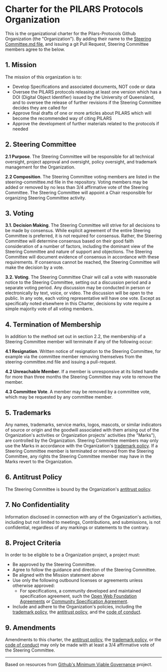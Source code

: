 # Charter for the PILARS Protocols Organization

This is the organizational charter for the Pilars-Protocols Github Organization (the "Organization"). By adding their name to the [Steering Committee.md file](./STEERING-COMMITTEE.md), and issuing a git Pull Request, Steering Committee members agree to the below.

## 1. Mission

The mission of this organization is to:

-  Develop Specifications and associated documents, NOT code or data
-  Oversee the PILARS protocols releasing at least one version which has a DOI (Digital Object Identifier) issued by the University of Queensland, and to oversee the release of further revisions if the Steering Committee decides they are called for 
-  Approve final drafts of one or more articles about PILARS which will become the recommended way of citing PILARS
-  Approve the development of further materials related to the protocols if needed

## 2. Steering Committee

**2.1 Purpose**. The Steering Committee will be responsible for all technical oversight, project approval and oversight, policy oversight, and trademark management for the Organization.

**2.2 Composition**. The Steering Committee voting members are listed in the steering-committee.md file in the repository.
Voting members may be added or removed by no less than 3/4 affirmative vote of the Steering Committee.
The Steering Committee will appoint a Chair responsible for organizing Steering Committee activity.

## 3. Voting

**3.1. Decision Making**. The Steering Committee will strive for all decisions to be made by consensus. While explicit agreement of the entire Steering Committee is preferred, it is not required for consensus. Rather, the Steering Committee will determine consensus based on their good faith consideration of a number of factors, including the dominant view of the Steering Committee and nature of support and objections. The Steering Committee will document evidence of consensus in accordance with these requirements. If consensus cannot be reached, the Steering Committee will make the decision by a vote.

**3.2. Voting**. The Steering Committee Chair will call a vote with reasonable notice to the Steering Committee, setting out a discussion period and a separate voting period. Any discussion may be conducted in person or electronically by text, voice, or video. The discussion will be open to the public. In any vote, each voting representative will have one vote. Except as specifically noted elsewhere in this Charter, decisions by vote require a simple majority vote of all voting members.

## 4. Termination of Membership

In addition to the method set out in section 2.2, the membership of a Steering Committee member will terminate if any of the following occur:

**4.1 Resignation**. Written notice of resignation to the Steering Committee, for example via the committee member removing themselves from the steering-committee.md file and issuing a pull-request.

**4.2 Unreachable Member**. If a member is unresponsive at its listed handle for more than three months the Steering Committee may vote to remove the member.

**4.3 Committee  Vote**. A member may be removed by a committee vote, which may be requested by any committee member.

## 5. Trademarks

Any names, trademarks, service marks, logos, mascots, or similar indicators of source or origin and the goodwill associated with them arising out of the Organization's activities or Organization projects' activities (the "Marks"), are controlled by the Organization. Steering Committee members may only use the Marks in accordance with the Organization's [trademark policy](./TRADEMARKS.md). If a Steering Committee member is terminated or removed from the Steering Committee, any rights the Steering Committee member may have in the Marks revert to the Organization.

## 6. Antitrust Policy

The Steering Committee is bound by the Organization's [antitrust policy](./ANTITRUST.md).

## 7. No Confidentiality

Information disclosed in connection with any of the Organization's activities, including but not limited to meetings, Contributions, and submissions, is not confidential, regardless of any markings or statements to the contrary.

## 8. Project Criteria

In order to be eligible to be a Organization project, a project must:

* Be approved by the Steering Committee.
* Agree to follow the guidance and direction of the Steering Committee.
* Be aligned with the Mission statement above
* Use only the following outbound licenses or agreements unless otherwise approved:
  - For specifications, a community developed and maintained specification agreement, such the [Open Web Foundation Agreements](https://www.openwebfoundation.org/the-agreements) or [Community Specification Agreement](https://github.com/CommunitySpecification/1.0).
* Include and adhere to the Organization's policies, including the [trademark policy](./TRADEMARKS.md), the [antitrust policy](./ANTITRUST.md), and the [code of conduct](./CODE-OF-CONDUCT.md).

## 9. Amendments

Amendments to this charter, the [antitrust policy](./ANTITRUST.md), the [trademark policy](./TRADEMARKS.md), or the [code of conduct](./CODE-OF-CONDUCT.md) may only be made with at least a 3/4 affirmative vote of the Steering Committee.

---
Based on resources from [Github's Minimum Viable Governance](https://github.com/github/MVG/tree/main) project. 
